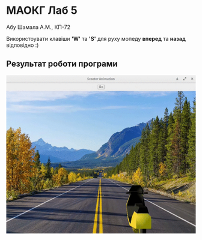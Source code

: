 # МАОКГ Лаб 5
Абу Шамала А.М., КП-72

Використоувати клавіши **'W'** та **'S'** для руху мопеду **вперед** та **назад** відповідно :)

## Результат роботи програми

![animation](animation.gif)